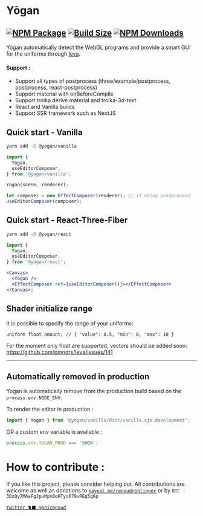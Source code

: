 # Yōgan

## [![NPM Package][npm]][npm-url] [![Build Size][build-size]][build-size-url] [![NPM Downloads][npm-downloads]][npmtrends-url]


Yōgan automatically detect the WebGL programs and provide a smart GUI for the uniforms through [leva](https://github.com/pmndrs/leva).

#### Support :

- Support all types of postprocess (three/example/postprocess, postprocess, react-postprocess)
- Support material with onBeforeCompile
- Support troika derive material and troika-3d-text
- React and Vanilla builds
- Support SSR framework such as NextJS

## Quick start - Vanilla

```sh
yarn add -D @yogan/vanilla
```

```jsx
import {
  Yogan,
  useEditorComposer,
} from '@yogan/vanilla';

Yogan(scene, renderer);

let composer = new EffectComposer(renderer); // if using postprocess
useEditorComposer(composer);
```
<!-- 
Demo : [codesandbox](https://codesandbox.io/s/yoganvanilla-l55jn)

[`See more - @yogan/vanilla`](https://github.com/RenaudRohlinger/yogan/tree/main/packages/vanilla) -->

## Quick start - React-Three-Fiber

```sh
yarn add -D @yogan/react
```

```jsx
import {
  Yogan,
  useEditorComposer,
} from '@yogan/react';

<Canvas>
  <Yogan />
  <EffectComposer ref={useEditorComposer()}></EffectComposer>
</Canvas>;
```

## Shader initialize range
It is possible to specify the range of your uniforms:

`uniform float amount; // { "value": 0.5, "min": 0, "max": 10 }`

For the moment only float are supported, vectors should be added soon: https://github.com/pmndrs/leva/issues/141


<!-- 
Demo : [codesandbox](https://codesandbox.io/s/yoganreact-z59h4)

[`See more - @yogan/react`](https://github.com/RenaudRohlinger/yogan/tree/main/packages/react) -->

----
## Automatically removed in production

Yogan is automatically remove from the production build based on the `process.env.NODE_ENV`.

To render the editor in production :

```jsx
import { Yogan } from '@yogan/vanilla/dist/vanilla.cjs.development';
```

OR a custom env variable is available :

```jsx
process.env.YOGAN_PROD === 'SHOW';
```


[npm]: https://img.shields.io/npm/v/@yogan/core
[npm-url]: https://www.npmjs.com/package/@yogan/core
[build-size]: https://badgen.net/bundlephobia/minzip/@yogan/core
[build-size-url]: https://bundlephobia.com/result?p=@yogan/core
[npm-downloads]: https://img.shields.io/npm/dw/@yogan/core
[npmtrends-url]: https://www.npmtrends.com/@yogan/core

# How to contribute :

If you like this project, please consider helping out. All contributions are welcome as well as donations to [`paypal.me/renaudrohlinger`](https://www.paypal.me/renaudrohlinger) or by `BTC : 3DxQy7MAaFgJpuMpn8oHTyc679vREq5g6p`

[`twitter 🐈‍⬛ @onirenaud`](https://twitter.com/onirenaud)
